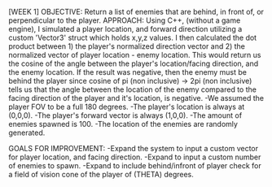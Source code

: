 [WEEK 1]
OBJECTIVE: Return a list of enemies that are behind, in front of, or perpendicular to the player.
APPROACH: Using C++, (without a game engine), I simulated a player location, and forward direction utilizing a custom 'Vector3' struct which holds x,y,z values. 
I then calculated the dot product between 1) the player's normalized direction vector and 2) the normalized vector of player location - enemy location.
This would return us the cosine of the angle between the player's location/facing direction, and the enemy location. 
If the result was negative, then the enemy must be behind the player since cosine of pi (non inclusive) -> 2pi (non inclusive) tells us that the angle between the location of the enemy compared to the facing direction of the player and it's location, is negative.
-We assumed the player FOV to be a full 180 degrees. 
-The player's location is always at (0,0,0).
-The player's forward vector is always (1,0,0).
-The amount of enemies spawned is 100.
-The location of the enemies are randomly generated.

GOALS FOR IMPROVEMENT:
-Expand the system to input a custom vector for player location, and facing direction.
-Expand to input a custom number of enemies to spawn.
-Expand to include behind/infront of player check for a field of vision cone of the player of (THETA) degrees.
